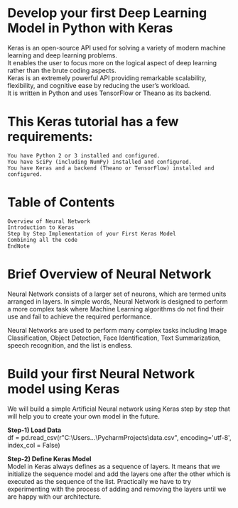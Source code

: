 
# **Develop your first Deep Learning Model in Python with Keras**
Keras is an open-source API used for solving a variety of modern machine learning and deep learning problems.<br>
  It enables the user to focus more on the logical aspect of deep learning rather than the brute coding aspects.<br>
  Keras is an extremely powerful API providing remarkable scalability, flexibility, and cognitive ease by reducing the user’s workload.<br>
  It is written in Python and uses TensorFlow or Theano as its backend.
  
# **This Keras tutorial has a few requirements:**

    You have Python 2 or 3 installed and configured.
    You have SciPy (including NumPy) installed and configured.
    You have Keras and a backend (Theano or TensorFlow) installed and configured.


# **Table of Contents**

    Overview of Neural Network
    Introduction to Keras
    Step by Step Implementation of your First Keras Model
    Combining all the code
    EndNote

# **Brief Overview of Neural Network**

  Neural Network consists of a larger set of neurons, which are termed units arranged in layers. 
  In simple words, Neural Network is designed to perform a more complex task where Machine Learning algorithms do not find their use and fail to achieve the required performance.

Neural Networks are used to perform many complex tasks including Image Classification, Object Detection, Face Identification, Text Summarization, speech recognition, and the list is endless.

# Build your first Neural Network model using Keras
   We will build a simple Artificial Neural network using Keras step by step that will help you to create your own model in the future.<br>
   
**Step-1) Load Data**<br>
df = pd.read_csv(r"C:\Users\...\PycharmProjects\data.csv", encoding='utf-8',
                   index_col = False)

**Step-2) Define Keras Model**<br>
Model in Keras always defines as a sequence of layers. It means that we initialize the sequence model and add the layers one after the other which is executed as the sequence of the list. Practically we have to try experimenting with the process of adding and removing the layers until we are happy with our architecture.
    
    
